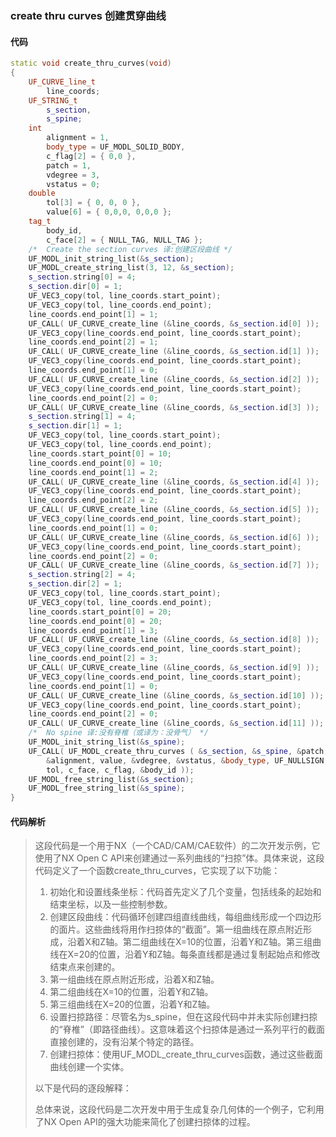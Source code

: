 ### create thru curves 创建贯穿曲线

#### 代码

```cpp
static void create_thru_curves(void)
{
    UF_CURVE_line_t
        line_coords;
    UF_STRING_t
        s_section,
        s_spine;
    int
        alignment = 1,
        body_type = UF_MODL_SOLID_BODY,
        c_flag[2] = { 0,0 },
        patch = 1,
        vdegree = 3,
        vstatus = 0;
    double
        tol[3] = { 0, 0, 0 },
        value[6] = { 0,0,0, 0,0,0 };
    tag_t
        body_id,
        c_face[2] = { NULL_TAG, NULL_TAG };
    /*  Create the section curves 译:创建区段曲线 */
    UF_MODL_init_string_list(&s_section);
    UF_MODL_create_string_list(3, 12, &s_section);
    s_section.string[0] = 4;
    s_section.dir[0] = 1;
    UF_VEC3_copy(tol, line_coords.start_point);
    UF_VEC3_copy(tol, line_coords.end_point);
    line_coords.end_point[1] = 1;
    UF_CALL( UF_CURVE_create_line (&line_coords, &s_section.id[0] ));
    UF_VEC3_copy(line_coords.end_point, line_coords.start_point);
    line_coords.end_point[2] = 1;
    UF_CALL( UF_CURVE_create_line (&line_coords, &s_section.id[1] ));
    UF_VEC3_copy(line_coords.end_point, line_coords.start_point);
    line_coords.end_point[1] = 0;
    UF_CALL( UF_CURVE_create_line (&line_coords, &s_section.id[2] ));
    UF_VEC3_copy(line_coords.end_point, line_coords.start_point);
    line_coords.end_point[2] = 0;
    UF_CALL( UF_CURVE_create_line (&line_coords, &s_section.id[3] ));
    s_section.string[1] = 4;
    s_section.dir[1] = 1;
    UF_VEC3_copy(tol, line_coords.start_point);
    UF_VEC3_copy(tol, line_coords.end_point);
    line_coords.start_point[0] = 10;
    line_coords.end_point[0] = 10;
    line_coords.end_point[1] = 2;
    UF_CALL( UF_CURVE_create_line (&line_coords, &s_section.id[4] ));
    UF_VEC3_copy(line_coords.end_point, line_coords.start_point);
    line_coords.end_point[2] = 2;
    UF_CALL( UF_CURVE_create_line (&line_coords, &s_section.id[5] ));
    UF_VEC3_copy(line_coords.end_point, line_coords.start_point);
    line_coords.end_point[1] = 0;
    UF_CALL( UF_CURVE_create_line (&line_coords, &s_section.id[6] ));
    UF_VEC3_copy(line_coords.end_point, line_coords.start_point);
    line_coords.end_point[2] = 0;
    UF_CALL( UF_CURVE_create_line (&line_coords, &s_section.id[7] ));
    s_section.string[2] = 4;
    s_section.dir[2] = 1;
    UF_VEC3_copy(tol, line_coords.start_point);
    UF_VEC3_copy(tol, line_coords.end_point);
    line_coords.start_point[0] = 20;
    line_coords.end_point[0] = 20;
    line_coords.end_point[1] = 3;
    UF_CALL( UF_CURVE_create_line (&line_coords, &s_section.id[8] ));
    UF_VEC3_copy(line_coords.end_point, line_coords.start_point);
    line_coords.end_point[2] = 3;
    UF_CALL( UF_CURVE_create_line (&line_coords, &s_section.id[9] ));
    UF_VEC3_copy(line_coords.end_point, line_coords.start_point);
    line_coords.end_point[1] = 0;
    UF_CALL( UF_CURVE_create_line (&line_coords, &s_section.id[10] ));
    UF_VEC3_copy(line_coords.end_point, line_coords.start_point);
    line_coords.end_point[2] = 0;
    UF_CALL( UF_CURVE_create_line (&line_coords, &s_section.id[11] ));
    /*  No spine 译:没有脊椎（或译为：没骨气） */
    UF_MODL_init_string_list(&s_spine);
    UF_CALL( UF_MODL_create_thru_curves ( &s_section, &s_spine, &patch,
        &alignment, value, &vdegree, &vstatus, &body_type, UF_NULLSIGN,
        tol, c_face, c_flag, &body_id ));
    UF_MODL_free_string_list(&s_section);
    UF_MODL_free_string_list(&s_spine);
}

```

#### 代码解析

> 这段代码是一个用于NX（一个CAD/CAM/CAE软件）的二次开发示例，它使用了NX Open C API来创建通过一系列曲线的“扫掠”体。具体来说，这段代码定义了一个函数create_thru_curves，它实现了以下功能：
>
> 1. 初始化和设置线条坐标：代码首先定义了几个变量，包括线条的起始和结束坐标，以及一些控制参数。
> 2. 创建区段曲线：代码循环创建四组直线曲线，每组曲线形成一个四边形的面片。这些曲线将用作扫掠体的“截面”。第一组曲线在原点附近形成，沿着X和Z轴。第二组曲线在X=10的位置，沿着Y和Z轴。第三组曲线在X=20的位置，沿着Y和Z轴。每条直线都是通过复制起始点和修改结束点来创建的。
> 3. 第一组曲线在原点附近形成，沿着X和Z轴。
> 4. 第二组曲线在X=10的位置，沿着Y和Z轴。
> 5. 第三组曲线在X=20的位置，沿着Y和Z轴。
> 6. 设置扫掠路径：尽管名为s_spine，但在这段代码中并未实际创建扫掠的“脊椎”（即路径曲线）。这意味着这个扫掠体是通过一系列平行的截面直接创建的，没有沿某个特定的路径。
> 7. 创建扫掠体：使用UF_MODL_create_thru_curves函数，通过这些截面曲线创建一个实体。
>
> 以下是代码的逐段解释：
>
> 总体来说，这段代码是二次开发中用于生成复杂几何体的一个例子，它利用了NX Open API的强大功能来简化了创建扫掠体的过程。
>
